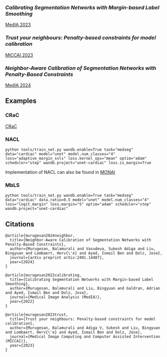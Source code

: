 ### *Calibrating Segmentation Networks with Margin-based Label Smoothing* 
[MedIA 2023](https://arxiv.org/abs/2209.09641)

### *Trust your neighbours: Penalty-based constraints for model calibration* 
[MICCAI 2023](https://arxiv.org/abs/2303.06268)

### *Neighbor-Aware Calibration of Segmentation Networks with Penalty-Based Constraints* 
[MedIA 2024](https://arxiv.org/abs/2401.14487) 



## Examples
### CRaC
[CRaC](https://github.com/Bala93/CRac)
### NACL
```
python tools/train_net.py wandb.enable=True task="medseg" data="cardiac" model="unet" model.num_classes="4" loss="adaptive_margin_svls" loss.kernel_ops="mean" optim="adam" scheduler="step" wandb.project="unet-cardiac" loss.is_margin=True
```

Implementation of NACL can also be found in [MONAI](https://docs.monai.io/en/latest/losses.html#naclloss)



### MbLS
```
python tools/train_net.py wandb.enable=True task="medseg" data="cardiac" data.ratio=0.5 model="unet" model.num_classes="4" loss="logit_margin" loss.margin="5" optim="adam" scheduler="step" wandb.project="unet-cardiac"
```

## Citations
```
@article{murugesan2024neighbor,
  title={Neighbor-Aware Calibration of Segmentation Networks with Penalty-Based Constraints},
  author={Murugesan, Balamurali and Vasudeva, Sukesh Adiga and Liu, Bingyuan and Lombaert, Herv{\'e} and Ayed, Ismail Ben and Dolz, Jose},
  journal={arXiv preprint arXiv:2401.14487},
  year={2024}
}
```
```
@article{murugesan2022calibrating,
  title={Calibrating Segmentation Networks with Margin-based Label Smoothing},
  author={Murugesan, Balamurali and Liu, Bingyuan and Galdran, Adrian and Ayed, Ismail Ben and Dolz, Jose},
  journal={Medical Image Analysis (MedIA)},
  year={2022}
}
```

```
@article{murugesan2023trust,
  title={Trust your neighbours: Penalty-based constraints for model calibration},
  author={Murugesan, Balamurali and Adiga V, Sukesh and Liu, Bingyuan and Lombaert, Herv{\'e} and Ayed, Ismail Ben and Dolz, Jose},
  journal={Medical Image Computing and Computer Assisted Intervention (MICCAI)},
  year={2023}
}
```
